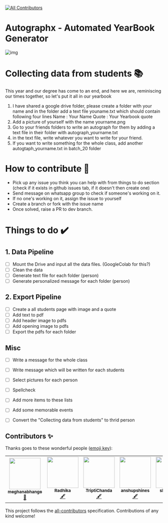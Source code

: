 
<!-- ALL-CONTRIBUTORS-BADGE:START - Do not remove or modify this section -->
[![All Contributors](https://img.shields.io/badge/all_contributors-5-orange.svg?style=flat-square)](#contributors-)
<!-- ALL-CONTRIBUTORS-BADGE:END -->

# Autographx - Automated YearBook Generator

![img](https://i.ibb.co/1JW1s9H/autographx-2.png)
# Collecting data from students 📚
This year and our degree has come to an end, and here we are, reminiscing our times together, so let's put it all in our yearbook

1. I have shared a google drive folder, please create a folder with your name and in the folder add a text file youname.txt which should contain following four lines
Name : Your Name
Quote : Your Yearbook quote
2. Add a picture of yourself with the name yourname.png
3. Go to your friends folders to write an autograph for them by adding a text file in their folder with autograph_yourname.txt
4. in the text file, write whatever you want to write for your friend. 
5. If you want to write something for the whole class, add another autogtaph_yourname.txt in batch_20 folder

# How to contribute 🤝
- Pick up any issue you think you can help with from things to do section (check if it exists in github issues tab, if it doesn't then create one)
- Send message on whatsapp group to check if someone's working on it. 
- If no one's working on it, assign the issue to yourself
- Create a branch or fork with the issue name
- Once solved, raise a PR to dev branch. 

# Things to do ✔️

## 1. Data Pipeline

 - [ ] Mount the Drive and input all the data files. (GoogleColab for this?)
 - [ ] Clean the data
 - [ ] Generate text file for each folder (person)
 - [ ] Generate personalized message for each folder (person)

## 2. Export Pipeline

 - [ ] Create a all students page with image and a quote
 - [ ] Add text to pdf
 - [ ] Add header image to pdfs
 - [ ] Add opening image to pdfs
 - [ ] Export the pdfs for each folder

## Misc

 - [ ] Write a message for the whole class
 - [ ] Write message which will be written for each students
 - [ ] Select pictures for each person
 - [ ] Spellcheck
 - [ ] Add more items to these lists
 - [ ] Add some memorable events
 - [ ] Convert the "Collecting data from students" to thrid person



## Contributors ✨

Thanks goes to these wonderful people ([emoji key](https://allcontributors.org/docs/en/emoji-key)):

<!-- ALL-CONTRIBUTORS-LIST:START - Do not remove or modify this section -->
<!-- prettier-ignore-start -->
<!-- markdownlint-disable -->
<table>
  <tr>
    <td align="center"><a href="https://github.com/meghanabhange"><img src="https://avatars1.githubusercontent.com/u/34004739?v=4" width="100px;" alt=""/><br /><sub><b>meghanabhange</b></sub></a><br /><a href="#ideas-meghanabhange" title="Ideas, Planning, & Feedback">🤔</a></td>
    <td align="center"><a href="https://github.com/radhikasethi2011"><img src="https://avatars1.githubusercontent.com/u/44310177?v=4" width="100px;" alt=""/><br /><sub><b>Radhika</b></sub></a><br /><a href="#content-radhikasethi2011" title="Content">🖋</a></td>
    <td align="center"><a href="https://github.com/TriptiChanda"><img src="https://avatars2.githubusercontent.com/u/29086785?v=4" width="100px;" alt=""/><br /><sub><b>TriptiChanda</b></sub></a><br /><a href="#content-TriptiChanda" title="Content">🖋</a></td>
    <td align="center"><a href="https://github.com/anshupshines"><img src="https://avatars1.githubusercontent.com/u/31989646?v=4" width="100px;" alt=""/><br /><sub><b>anshupshines</b></sub></a><br /><a href="#content-anshupshines" title="Content">🖋</a></td>
    <td align="center"><a href="https://github.com/shriya1726"><img src="https://avatars3.githubusercontent.com/u/34515028?v=4" width="100px;" alt=""/><br /><sub><b>shriya1726</b></sub></a><br /><a href="#content-shriya1726" title="Content">🖋</a></td>
  </tr>
</table>

<!-- markdownlint-enable -->
<!-- prettier-ignore-end -->
<!-- ALL-CONTRIBUTORS-LIST:END -->

This project follows the [all-contributors](https://github.com/all-contributors/all-contributors) specification. Contributions of any kind welcome!